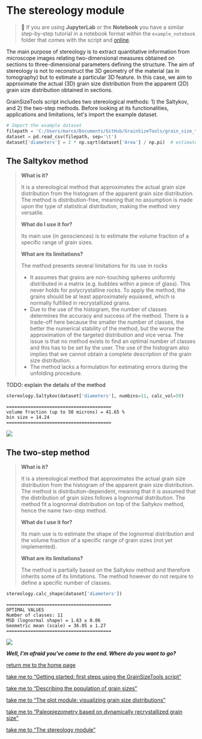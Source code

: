 # The stereology module

> 📣 If you are using **JupyterLab** or the **Notebook**  you have a similar step-by-step tutorial in a notebook format within the ``example_notebook`` folder that comes with the script and [online](https://github.com/marcoalopez/GrainSizeTools/blob/master/grain_size_tools/example_notebooks/stereology_module_examples.ipynb).

The main purpose of stereology is to extract quantitative information from microscope images relating two-dimensional measures obtained on sections to three-dimensional parameters defining the structure. The aim of stereology is not to reconstruct the 3D geometry of the material (as in tomography) but to estimate  a particular 3D feature. In this case, we aim to approximate the actual (3D) grain size distribution from the apparent (2D) grain size distribution obtained in sections.

GrainSizeTools script includes two stereological methods: 1) the Saltykov, and 2) the two-step methods. Before looking at its functionalities, applications and limitations, let's import the example dataset.

```python
# Import the example dataset
filepath = 'C:/Users/marco/Documents/GitHub/GrainSizeTools/grain_size_tools/DATA/data_set.txt'
dataset = pd.read_csv(filepath, sep='\t')
dataset['diameters'] = 2 * np.sqrt(dataset['Area'] / np.pi)  # estimate ECD
```

## The Saltykov method

> **What is it?**
>
> It is a stereological method that approximates the actual grain size distribution from the histogram of the apparent grain size distribution. The method is distribution-free, meaning that no assumption is made upon the type of statistical distribution, making the method very versatile.
>
> **What do I use it for?**
>
> Its main use (in geosciences) is to estimate the volume fraction of a specific range of grain sizes.
>
> **What are its limitations?**
>
> The method presents several limitations for its use in rocks
>
> - It assumes that grains are non-touching spheres uniformly distributed in a matrix (e.g. bubbles within a piece of glass). This never holds for polycrystalline rocks. To apply the method, the grains should be at least approximately equiaxed, which is normally fulfilled in recrystallized grains.
> - Due to the use of the histogram, the number of classes determines the accuracy and success of the method. There is a trade-off here because the smaller the number of classes, the better the numerical stability of the method, but the worse the approximation of the targeted distribution and vice versa. The issue is that no method exists to find an optimal number of classes and this has to be set by the user. The use of the histogram also implies that we cannot obtain a complete description of the grain size distribution.
> - The method lacks a formulation for estimating errors during the unfolding procedure.
>

TODO: explain the details of the method

```python
stereology.Saltykov(dataset['diameters'], numbins=11, calc_vol=50)
```

```
=======================================
volume fraction (up to 50 microns) = 41.65 %
bin size = 14.24
=======================================
```

![](https://github.com/marcoalopez/GrainSizeTools/blob/master/FIGURES/saltykov.png?raw=true)



## The two-step method

> **What is it?**
>
> It is a stereological method that approximates the actual grain size distribution from the histogram of the apparent grain size distribution. The method is distribution-dependent, meaning that it is assumed that the distribution of grain sizes follows a lognormal distribution. The method fit a lognormal distribution on top of the Saltykov method, hence the name two-step method.
>
> **What do I use it for?**
>
> Its main use is to estimate the shape of the lognormal distribution and the volume fraction of a specific range of grain sizes (not yet implemented).
>
> **What are its limitations?**
>
>  The method is partially based on the Saltykov method and therefore inherits some of its limitations. The method however do not require to define a specific number of classes.

```python
stereology.calc_shape(dataset['diameters'])
```

```
=======================================
OPTIMAL VALUES
Number of classes: 11
MSD (lognormal shape) = 1.63 ± 0.06
Geometric mean (scale) = 36.05 ± 1.27
=======================================
```

![](https://github.com/marcoalopez/GrainSizeTools/blob/master/FIGURES/2step.png?raw=true)



***Well, I'm afraid you've come to the end. Where do you want to go?***

[return me to the home page](https://marcoalopez.github.io/GrainSizeTools/)  

[take me to “Getting started: first steps using the GrainSizeTools script”](https://github.com/marcoalopez/GrainSizeTools/blob/master/DOCS/_first_steps.md)

[take me to “Describing the population of grain sizes”](https://github.com/marcoalopez/GrainSizeTools/blob/master/DOCS/_describe.md)

[take me to “The plot module: visualizing grain size distributions”](https://github.com/marcoalopez/GrainSizeTools/blob/master/DOCS/_Plot_module.md)

[take me to “Paleopiezometry based on dynamically recrystallized grain size”](https://github.com/marcoalopez/GrainSizeTools/blob/master/DOCS/_Paleopizometry.md)

[take me to “The stereology module”](https://github.com/marcoalopez/GrainSizeTools/blob/master/DOCS/_Stereology_module.md)